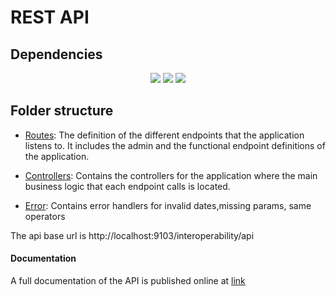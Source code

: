 # REST API
## Dependencies
<p align="center">
   <a href="https://www.npmjs.com/package/cors">
       <img src="https://img.shields.io/badge/cors-2.8.5-brightgreen" /></a>
  <a href="https://www.npmjs.com/package/express">
        <img src="https://img.shields.io/badge/express-4.17.2-red" /></a>
  <a href="https://www.npmjs.com/package/moment">
        <img src="https://img.shields.io/badge/moment-2.29.1-blueviolet" /></a>
  </p>
  
## Folder structure
- [Routes](./routes):
  The definition of the different endpoints that the application listens to. It includes the admin and the functional endpoint definitions of the application.

- [Controllers](./controllers):
  Contains the controllers for the application where the main business logic that each endpoint calls is located.

- [Error](./error):
  Contains error handlers for invalid dates,missing params, same operators

The api base url is http://localhost:9103/interoperability/api

#### Documentation
A full documentation of the API is published online at [link](https://documenter.getpostman.com/view/19003492/UVXgKwmZ)
